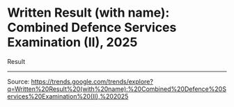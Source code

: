 # Written Result (with name): Combined Defence Services Examination (II), 2025

Result

---

Source: https://trends.google.com/trends/explore?q=Written%20Result%20(with%20name):%20Combined%20Defence%20Services%20Examination%20(II),%202025